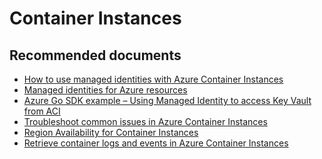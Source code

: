 <properties
	pageTitle="container instances"
	description="container instances common solutions"
	service="microsoft.containerinstances"
	resource="containergroups"
	authors="ChiragPavecha"
	ms.author="chiragpa"
	displayOrder=""
	selfHelpType="generic"
	supportTopicIds="32641172"
	resourceTags=""
	productPesIds="16326"
	cloudEnvironments="public, Fairfax, usnat, ussec"
	articleId="compute-containerinstances-configuration-managed-identity-integration"
	ownershipId="compute-containerisntances-cs"
/>

# Container Instances

## **Recommended documents**

* [How to use managed identities with Azure Container Instances](https://docs.microsoft.com/azure/container-instances/container-instances-managed-identity)<br>
* [Managed identities for Azure resources](https://docs.microsoft.com/azure/active-directory/managed-identities-azure-resources/)<br>
* [Azure Go SDK example – Using Managed Identity to access Key Vault from ACI](https://medium.com/@samkreter/c98911206328)<br>
* [Troubleshoot common issues in Azure Container Instances](https://docs.microsoft.com/azure/container-instances/container-instances-troubleshooting)<br>
* [Region Availability for Container Instances](https://docs.microsoft.com/azure/container-instances/container-instances-region-availability<br>)
* [Retrieve container logs and events in Azure Container Instances](https://docs.microsoft.com/azure/container-instances/container-instances-get-logs)<br>